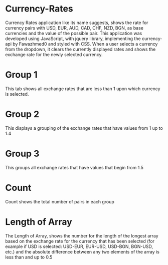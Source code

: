 # Currency-Rates
Currency Rates application like its name suggests, shows the rate for currency pairs with USD, EUR, AUD, CAD, CHF, NZD, BGN, as base currencies and the value of the possible pair.
This application was developed using JavaScript, with jquery library, implementing the currency-api by Fawazhmed0 and styled with CSS. When a user selects a currency from 
the dropdown, it clears the currently displayed rates and shows the exchange rate for the newly selected currency.
# Group 1
This tab shows all exchange rates that are less than 1 upon which currency is selected.
# Group 2 
This displays a grouping of the exchange rates that have values from 1 up to 1.4
# Group 3 
This groups all exchange rates that have values that begin from 1.5
# Count
Count shows the total number of pairs in each group
# Length of Array
The Length of Array, shows the number for the length of the longest array based on the exchange rate for the currency that has been selected (for example if USD is selected: USD-EUR, EUR-USD, USD-BGN, BGN-USD, etc.)
and the absolute difference between any two elements of the array is less than and up to 0.5

